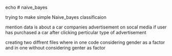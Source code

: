 echo # naive_bayes

trying to make simple Naive_bayes classificaion

mention data is about a car companies advertisement on socal media if user has purchased a car after clicking perticular type of advertisement

creating two diffrent files where in one code considering gender as a factor and in one without considering genter as factor
